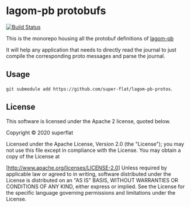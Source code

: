 # lagom-pb protobufs

[![Build Status](https://travis-ci.org/super-flat/lagom-pb-protos.svg?branch=master)](https://travis-ci.org/super-flat/lagom-pb-protos)

This is the monorepo housing all the protobuf definitions of [lagom-pb](https://github.com/super-flat/lagom-pb)

It will help any application that needs to directly read the journal to just compile the corresponding proto messages
and parse the journal.

## Usage

`git submodule add https://github.com/super-flat/lagom-pb-protos`.

## License

This software is licensed under the Apache 2 license, quoted below.

Copyright © 2020 superflat

Licensed under the Apache License, Version 2.0 (the "License"); you may not use this file except in compliance with the License. You may obtain a copy of the License at

[http://www.apache.org/licenses/LICENSE-2.0]
Unless required by applicable law or agreed to in writing, software distributed under the License is distributed on an "AS IS" BASIS, WITHOUT WARRANTIES OR CONDITIONS OF ANY KIND, either express or implied. See the License for the specific language governing permissions and limitations under the License.
